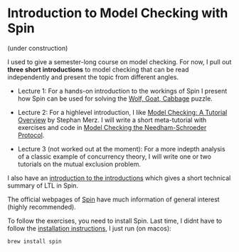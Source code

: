# Introduction to Model Checking with Spin

(under construction)

I used to give a semester-long course on model checking. For now, I pull out **three short introductions** to model checking that can be read independently and present the topic from different angles.

- Lecture 1: For a hands-on introduction to the workings of Spin I present how Spin can be used for solving the [Wolf, Goat, Cabbage](notes/Wolf-Goat-Cabbage.md) puzzle.

- Lecture 2: For a highlevel introduction, I like [Model Checking: A Tutorial Overview](https://members.loria.fr/SMerz/papers/mc-tutorial.pdf) by Stephan Merz. I will write a short meta-tutorial with exercises and code in [Model Checking the Needham-Schroeder Protocol](notes/needham-schroeder.md).

- Lecture 3 (not worked out at the moment): For a more indepth analysis of a classic example of concurrency theory, I will write one or two tutorials on the mutual exclusion problem.

I also have an [introduction to the introductions](./notes/Introduction.md) which gives a short technical summary of LTL in Spin.

The official webpages of [Spin](https://spinroot.com/spin/whatispin.html) have much information of general interest (highly recommended).

To follow the exercises, you need to install Spin. Last time, I didnt have to follow the [installation instructions](https://spinroot.com/spin/Man/README.html), I just run (on macos): 
```
brew install spin
```

